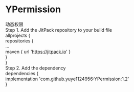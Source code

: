 # YPermission  
动态权限  
Step 1. Add the JitPack repository to your build file  
allprojects {  
		repositories {  
			...  
			maven { url 'https://jitpack.io' }  
		}  
	}  
  Step 2. Add the dependency  
  dependencies {  
	        implementation 'com.github.yuye1124956:YPermission:1.2'  
	}  
